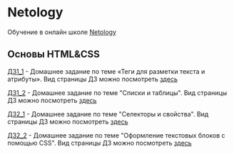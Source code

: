 # Netology

Обучение в онлайн школе [Netology](https://netology.ru)

## Основы HTML&CSS

[ДЗ1_1](/HTML&CSS/ДЗ1_1/) - Домашнее задание по теме «Теги для разметки текста и атрибуты». Вид страницы ДЗ можно посмотреть [здесь](/HTML&CSS/ДЗ1_1/ДЗ1_1.png)

[ДЗ1_2](/HTML&CSS/ДЗ1_2/) - Домашнее задание по теме "Списки и таблицы". Вид страницы ДЗ можно посмотреть [здесь](/HTML&CSS/ДЗ1_2/ДЗ1_2.png)

[ДЗ2_1](/HTML&CSS/ДЗ2_1/) - Домашнее задание по теме "Селекторы и свойства". Вид страницы ДЗ можно посмотреть [здесь](/HTML&CSS/ДЗ2_1/ДЗ2_1.png)

[ДЗ2_2](/HTML&CSS/ДЗ2_2/) - Домашнее задание по теме "Оформление текстовых блоков с помощью CSS". Вид страницы ДЗ можно посмотреть [здесь](/HTML&CSS/ДЗ2_2/ДЗ2_2.png)
